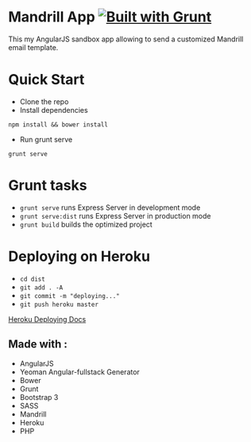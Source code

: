 Mandrill App   [![Built with Grunt](https://cdn.gruntjs.com/builtwith.png)](http://gruntjs.com/)
==============

This my AngularJS sandbox app allowing to send a customized Mandrill email template.


# Quick Start 

* Clone the repo
* Install dependencies
```
npm install && bower install
```
* Run grunt serve
 ```
grunt serve
```

# Grunt tasks

- `grunt serve` runs Express Server in development mode
- `grunt serve:dist` runs Express Server in production mode
- `grunt build` builds the optimized project

# Deploying on Heroku

- `cd dist` 
- `git add . -A`
- `git commit -m "deploying..."`
- `git push heroku master`

[Heroku Deploying Docs](https://devcenter.heroku.com/articles/git)

## Made with :
* AngularJS
* Yeoman Angular-fullstack Generator
* Bower 
* Grunt 
* Bootstrap 3
* SASS
* Mandrill
* Heroku
* PHP

